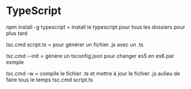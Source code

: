 # TypeScript

npm install -g typescript = install le typescript pour tous les dossiers pour plus tard

tsc.cmd script.ts = pour générer un fichier .js avec un .ts

tsc.cmd --init    = génère un tsconfig.json pour changer es5 en es6 par exmple

tsc.cmd -w = compile le fichier .ts et mettre à jour le fichier .js aulieu de faire tous le temps tsc.cmd script.ts 
